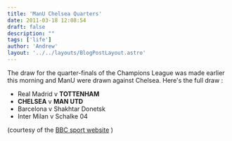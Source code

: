 ```yaml
---
title: 'ManU Chelsea Quarters'
date: 2011-03-18 12:08:54
draft: false
description: ""
tags: ['life']
author: 'Andrew'
layout: '../../layouts/BlogPostLayout.astro'
---
```


The draw for the quarter-finals of the Champions League was made earlier this morning and ManU were drawn against Chelsea. Here's the full draw :

*   Real Madrid v **TOTTENHAM**
*   **CHELSEA** v **MAN UTD**
*   Barcelona v Shakhtar Donetsk
*   Inter Milan v Schalke 04

(courtesy of the [BBC sport website](http://news.bbc.co.uk/sport1/hi/football/9428748.stm "Champions League Quarter-final Draw") )
